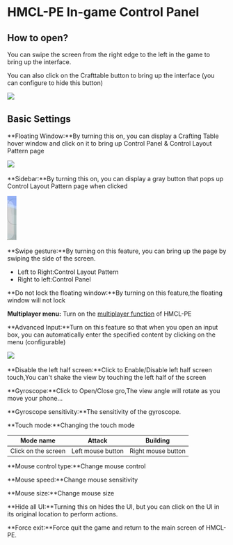 # HMCL-PE In-game Control Panel

## How to open?

You can swipe the screen from the right edge to the left in the game to bring up the interface.

You can also click on the Crafttable button to bring up the interface (you can configure to hide this button)

![](../.gitbook/assets/Screenshot\_2022-08-16-10-09-28-63\_d17cc25ab2657fb.jpg)

## Basic Settings

**Floating Window:**By turning this on, you can display a Crafting Table hover window and click on it to bring up Control Panel & Control Layout Pattern page

![](../.gitbook/assets/Screenshot\_2022-08-16-11-00-11-12\_d17cc25ab2657fb.jpg)

**Sidebar:**By turning this on, you can display a gray button that pops up Control Layout Pattern page when clicked

![](<../.gitbook/assets/image (4).png>)

**Swipe gesture:**By turning on this feature, you can bring up the page by swiping the side of the screen.

* Left to Right:Control Layout Pattern
* Right to left:Control Panel

**Do not lock the floating window:**By turning on this feature,the floating window will not lock

**Multiplayer menu:** Turn on the [multiplayer function](multiplayer/use-hmcl-pe-multiplayer-function.md) of HMCL-PE

**Advanced Input:**Turn on this feature so that when you open an input box, you can automatically enter the specified content by clicking on the menu (configurable)

![](../.gitbook/assets/Screenshot\_2022-08-16-11-07-32-03\_d17cc25ab2657fb.jpg)

**Disable the left half screen:**Click to Enable/Disable left half screen touch,You can't shake the view by touching the left half of the screen

**Gyroscope:**Click to Open/Close gro,The view angle will rotate as you move your phone...

**Gyroscope sensitivity:**The sensitivity of the gyroscope.

**Touch mode:**Changing the touch mode

| Mode name            | Attack            | Building           |
| -------------------- | ----------------- | ------------------ |
| Click on the screen  | Left mouse button | Right mouse button |

**Mouse control type:**Change mouse control

**Mouse speed:**Change mouse sensitivity

**Mouse size:**Change mouse size

**Hide all UI:**Turning this on hides the UI, but you can click on the UI in its original location to perform actions.

**Force exit:**Force quit the game and return to the main screen of HMCL-PE.



